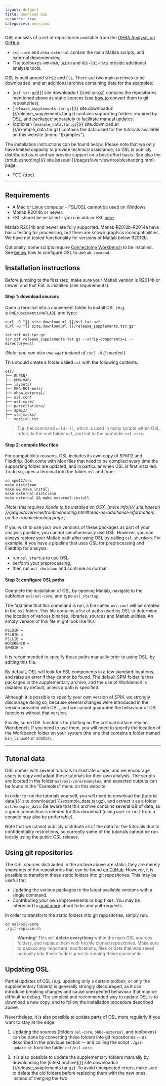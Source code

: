 ```yaml
---
layout: default
title: Download OSL
resource: true
categories: overview
---
```


OSL consists of a set of repositories available from the [OHBA Analysis on GitHub](https://github.com/OHBA-analysis):

- `osl-core` and `ohba-external` contain the main Matlab scripts, and external dependencies;
- The toolboxes `HMM-MAR`, `GLEAN` and `MEG-ROI-nets` provide additional analysis tools.

OSL is built around `SPM12` and `FSL`. There are two main archives to be downloaded, and an additional archive containing data for the examples:

- [`osl.tar.gz`]({{ site.downloadurl }}/osl.tar.gz) contains the repositories mentioned above as static sources (see [how to](#using-git-repositories) convert them to git repositories);
- [`release_supplements.tar.gz`]({{ site.downloadurl }}/release_supplements.tar.gz) contains supporting folders required by OSL, and packaged separately to facilitate manual updates;
- (optional) [`example_data.tar.gz`]({{ site.downloadurl }}/example_data.tar.gz) contains the data used for the tutorials available on this website (menu "Examples").

The installation instructions can be found below.
Please note that we only have limited capacity to provide technical assistance, so OSL is publicly distributed as-is and we provide support on a best-effort basis. 
See also the [troubleshooting]({{ site.baseurl }}/pages/overview/troubleshooting.html) page.

* TOC
{:toc}

---

## Requirements

- A Mac or Linux computer - FSL/OSL cannot be used on Windows
- Matlab R2014b or newer. 
- FSL should be installed - you can obtain FSL [here](https://fsl.fmrib.ox.ac.uk/fsl/fslwiki/FslInstallation).

Matlab R2014b and newer are fully supported. Matlab R2012b-R2014a have basic testing for processing, but there are known graphics incompatibilities. We have not tested functionality for versions of Matlab below R2012b.

Optionally, some scripts require [Connectome Workbench](https://www.humanconnectome.org/software/get-connectome-workbench) to be installed. See [below](#step-3-configure-osl-paths) how to configure OSL to use `wb_command`.

## Installation instructions

Before jumping to the first step, make sure your Matlab version is R2014b or newer, and that FSL is installed (see requirements).

#### Step 1: download sources

Open a terminal into a convenient folder to install OSL (e.g. `$HOME/Documents/MATLAB`), and type:

    curl -O "{{ site.downloadurl }}/osl.tar.gz"
    curl -O "{{ site.downloadurl }}/release_supplements.tar.gz"

    tar xzf osl.tar.gz
    tar xzf release_supplements.tar.gz --strip-components=1 --directory=osl

_(Note: you can also use `wget` instead of `curl -O` if needed.)_

This should create a folder called `osl` with the following contents:

    osl/
    ├── GLEAN/
    ├── HMM-MAR/
    ├── layouts/
    ├── MEG-ROI-nets/
    ├── ohba-external/
    ├── osl.conf
    ├── osl-core/
    ├── parcellations/
    ├── spm12/
    ├── std_masks/
    └── version.txt

> **Tip:** the command `osldir()`, which is used in many scripts within OSL, refers to the root folder `osl`, and not to the subfolder `osl-core`.

#### Step 2: compile Mex files

For compatibility reasons, OSL includes its own copy of SPM12 and Fieldtrip. Both come with Mex files that need to be compiled every time the supporting folder are updated, and in particular when OSL is first installed. To do so, open a terminal into the folder `osl` and type:

	cd spm12/src
	make distclean
	make && make install
	make external-distclean
	make external && make external-install

_(Note: this requires Xcode to be installed on OSX, [more info]({{ site.baseurl }}/pages/overview/troubleshooting.html#mac-os-additional-information) on the troubleshooting page.)_

If you wish to use your own versions of these packages as part of your analysis pipeline, you cannot simultaneously use OSL. However, you can always restore your Matlab path after using OSL by calling `osl_shutdown`. For example, if you have a pipeline that uses OSL for preprocessing and Fieldtrip for analysis:

- run `osl_startup` to use OSL, 
- perform your preprocessing, 
- then run `osl_shutdown` and continue as normal. 

#### Step 3: configure OSL paths

Complete the installation of OSL by opening Matlab, navigate to the subfolder `osl/osl-core`, and type `osl_startup`.

The first time that this command is run, a file called `osl.conf` will be created in the `osl` folder. 
This file contains a list of paths used by OSL to determine the location of various binaries, libraries, sources and Matlab utilities. 
An empty version of this file might look like this:

    FSLDIR = 
    FSLBIN = 
    FSLLIB = 
    WORKBENCH = 
    SPMDIR = 

It is recommended to specify these paths manually prior to using OSL, by editing this file.

By default, OSL will look for FSL components in a few standard locations, and raise an error if they cannot be found. 
The default SPM folder is that packaged in the supplementary archive, and the use of Workbench is disabled by default, unless a path is specified.

Although it is possible to specify your own version of SPM, we strongly discourage doing so, because several changes were introduced in the version provided with OSL, and we cannot guarantee the behaviour of OSL functions without that version.

Finally, some OSL functions for plotting on the cortical surface rely on Workbench. If you need to use them, you will need to specify the location of the Workbench folder on your system (the one that contains a folder named `bin_linux64` or similar).

---

## Tutorial data

OSL comes with several tutorials to illustrate usage, and we encourage users to copy and adapt these tutorials for their own analysis.
The scripts are located in the folder `osl/osl-core/examples`, and expected outputs can be found in the "Examples" menu on this website.

In order to run the tutorials yourself, you will need to download the [tutorial data]({{ site.downloadurl }}/example_data.tar.gz), and extract it as a folder `osl/example_data`.
Be aware that this archive contains several GB of data, so a good connection is needed for this download (using `wget` or `curl` from a console may also be preferrable). 

Note that we cannot publicly distribute all of the data for the tutorials due to confidentiality restrictions, so currently some of the tutorials cannot be run locally using the public OSL release.

## Using git repositories

The OSL sources distributed in the archive above are static; they are merely snapshots of the repositories that can be found [on GitHub](https://github.com/OHBA-analysis).
However, it is possible to transform these static folders into git repositories. This may be useful for:

- Updating the various packages to the latest available versions with a single command.
- Contributing your own improvements or bug fixes. You may be interested to [read more](https://guides.github.com/activities/forking/) about forks and pull-requests.

In order to transform the static folders into git repositories, simply run:

    cd osl/osl-core
    ./git-replace.sh

> **Warning!** 
> This will **delete everything** within the main OSL sources folders, and replace them with freshly cloned repositories. Make sure to backup any important modifications, files or data that was saved manually into these folders prior to running these commands.

## Updating OSL

Partial updates of OSL (e.g. updating only a certain toolbox, or only the supplementary folders) is generally strongly discouraged, as it can introduce breaking changes and cause unexpected behaviour that may be difficult to debug. The simplest and recommended way to update OSL is to download a new copy, and to follow the installation procedure described above.

Nevertheless, it is also possible to update parts of OSL more regularly if you want to stay at the edge:

1. Updating the sources (folders `osl-core`, `ohba-external`, and toolboxes) can be done by converting these folders into git repositories -- as described in the previous section -- and calling the script `./git-update.sh` from the folder `osl/osl-core`.

2. It is also possible to update the supplementary folders manually by downloading the [latest archive]({{ site.downloadurl }}/release_supplements.tar.gz). To avoid unexpected errors, make sure to delete the old folders before replacing them with the new ones, instead of merging the two.
